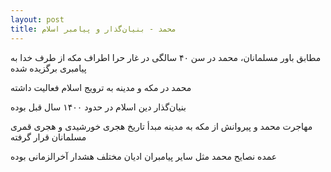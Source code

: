 ```yaml
---
layout: post
title: محمد - بنیان‌گذار و پیامبر اسلام
---
```


مطابق باور مسلمانان، محمد در سن ۴۰ سالگی در غار حرا اطراف مکه از طرف خدا به پیامبری برگزیده شده

محمد در مکه و مدینه به ترویج اسلام فعالیت داشته

بنیان‌گذار دین اسلام در حدود ۱۴۰۰ سال قبل بوده

مهاجرت محمد و پیروانش از مکه به مدینه مبدأ تاریخ هجری خورشیدی و هجری قمری مسلمانان قرار گرفته

عمده نصایح محمد مثل سایر پیامبران ادیان مختلف هشدار آخرالزمانی بوده

